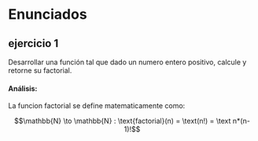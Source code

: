 # Enunciados  

## ejercicio 1
Desarrollar una función tal que dado un numero entero positivo, calcule y retorne su factorial.
#### Análisis:
La funcion factorial se define matematicamente como:
```math
\mathbb{N} \to \mathbb{N} : \text{factorial}(n) = \text(n!) = \text n*(n-1)!
```
